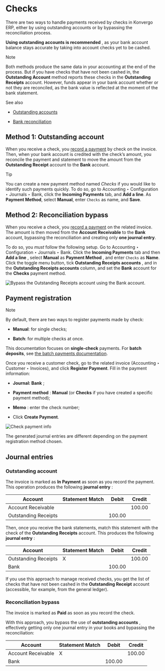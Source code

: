 # Checks

There are two ways to handle payments received by checks in Konvergo ERP, either by
using outstanding accounts or by bypassing the reconciliation process.

**Using outstanding accounts is recommended** , as your bank account balance
stays accurate by taking into account checks yet to be cashed.

<div class="alert alert-primary">
<p class="alert-title">
Note</p><p>Both methods produce the same data in your accounting at the end of the process. But if you
have checks that have not been cashed in, the <b>Outstanding Account</b> method reports these
checks in the <b>Outstanding Receipts</b> account. However, funds appear in your bank account
whether or not they are reconciled, as the bank value is reflected at the moment of the bank
statement.</p>
</div> <div class="alert alert-secondary">
<p class="alert-title">
See also</p><ul>
<li><p><a href="../bank#bank-outstanding-accounts"><span class="std std-ref">Outstanding accounts</span></a></p></li>
<li><p><a href="../get_started/cheat_sheet#accounting-reconciliation"><span class="std std-ref">Bank reconciliation</span></a></p></li>
</ul>
</div>

## Method 1: Outstanding account

When you receive a check, you [record a payment](../bank/reconciliation)
by check on the invoice. Then, when your bank account is credited with the
check’s amount, you reconcile the payment and statement to move the amount
from the **Outstanding Receipt** account to the **Bank** account.

<div class="alert alert-info">
<p class="alert-title">
Tip</p><p>You can create a new payment method named <em>Checks</em> if you would like to identify such payments
quickly. To do so, go to Accounting ‣ Configuration ‣ Journals ‣ Bank,
click the <b>Incoming Payments</b> tab, and <b>Add a line</b>. As <b>Payment
Method</b>, select <b>Manual</b>, enter <code>Checks</code> as name, and <b>Save</b>.</p>
</div>

## Method 2: Reconciliation bypass

When you receive a check, you [record a payment](../bank/reconciliation)
on the related invoice. The amount is then moved from the **Account
Receivable** to the **Bank** account, bypassing the reconciliation and
creating only **one journal entry**.

To do so, you _must_ follow the following setup. Go to Accounting ‣
Configuration ‣ Journals ‣ Bank. Click the **Incoming Payments** tab and then
**Add a line** , select **Manual** as **Payment Method** , and enter `Checks`
as **Name**. Click the toggle menu button, tick **Outstanding Receipts
accounts** , and in the **Outstanding Receipts accounts** column, and set the
**Bank** account for the **Checks** payment method.

![Bypass the Outstanding Receipts account using the Bank
account.](../../../../_images/outstanding-payment-accounts.png)

## Payment registration

<div class="alert alert-primary">
<p class="alert-title">
Note</p><p>By default, there are two ways to register payments made by check:</p>
<ul>
<li><p><b>Manual</b>: for single checks;</p></li>
<li><p><b>Batch</b>: for multiple checks at once.</p></li>
</ul>
<p>This documentation focuses on <b>single-check</b> payments. For <b>batch deposits</b>, see <a href="batch">the
batch payments documentation</a>.</p>
</div>

Once you receive a customer check, go to the related invoice (Accounting ‣
Customer ‣ Invoices), and click **Register Payment**. Fill in the payment
information:

  * **Journal: Bank** ;

  * **Payment method** : **Manual** (or **Checks** if you have created a specific payment method);

  * **Memo** : enter the check number;

  * Click **Create Payment**.

![Check payment info](../../../../_images/payment-checks.png)

The generated journal entries are different depending on the payment
registration method chosen.

## Journal entries

### Outstanding account

The invoice is marked as **In Payment** as soon as you record the payment.
This operation produces the following **journal entry** :

Account | Statement Match | Debit | Credit  
---|---|---|---  
Account Receivable |  |  | 100.00  
Outstanding Receipts |  | 100.00 |   
  
Then, once you receive the bank statements, match this statement with the
check of the **Outstanding Receipts** account. This produces the following
**journal entry** :

Account | Statement Match | Debit | Credit  
---|---|---|---  
Outstanding Receipts | X |  | 100.00  
Bank |  | 100.00 |   
  
If you use this approach to manage received checks, you get the list of checks
that have not been cashed in the **Outstanding Receipt** account (accessible,
for example, from the general ledger).

### Reconciliation bypass

The invoice is marked as **Paid** as soon as you record the check.

With this approach, you bypass the use of **outstanding accounts** ,
effectively getting only one journal entry in your books and bypassing the
reconciliation:

Account | Statement Match | Debit | Credit  
---|---|---|---  
Account Receivable | X |  | 100.00  
Bank |  | 100.00 | 

